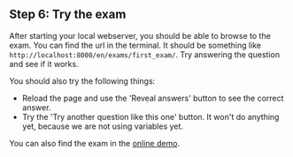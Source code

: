 ## Step 6: Try the exam

After starting your local webserver, you should be able to browse to the exam. You can find the url in the terminal. It should be something like `http://localhost:8000/en/exams/first_exam/`. Try answering the question and see if it works.

You should also try the following things:
- Reload the page and use the 'Reveal answers' button to see the correct answer.
- Try the 'Try another question like this one' button. It won't do anything yet, because we are not using variables yet.


You can also find the exam in the [online demo](https://m8rex.github.io/rumbas/examples/first_question/en/exams/first_exam/).
